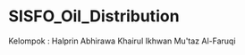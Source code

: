 SISFO_Oil_Distribution
======================
Kelompok :
  Halprin Abhirawa
  Khairul Ikhwan
  Mu'taz Al-Faruqi
